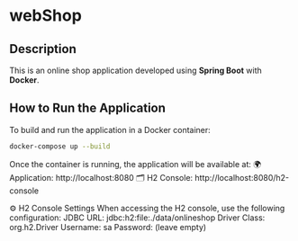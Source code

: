# webShop

## Description
This is an online shop application developed using **Spring Boot** with **Docker**.

## How to Run the Application
To build and run the application in a Docker container:
```bash
docker-compose up --build
```
Once the container is running, the application will be available at:
🌍 Application: http://localhost:8080
🗂 H2 Console: http://localhost:8080/h2-console

⚙️ H2 Console Settings
When accessing the H2 console, use the following configuration:
JDBC URL: jdbc:h2:file:./data/onlineshop
Driver Class: org.h2.Driver
Username: sa
Password: (leave empty)